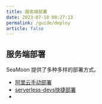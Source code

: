 ```yaml
---
title: 服务端部署
date: 2023-07-18 00:27:13
permalink: /guide/deploy
article: false
---
```


## 服务端部署
SeaMoon 提供了多种多样的部署方式。

+ [阿里云手动部署](https://seamoon.dvkunion.cn/guide/deploy/aliyun/)
+ [serverless-devs快捷部署](https://seamoon.dvkunion.cn/guide/deploy/serverlessDevs/)
+ 